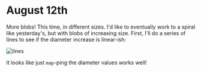 # August 12th
More blobs! This time, in different sizes. I'd like to eventually work to a spiral like yesterday's, but with blobs of increasing size. First, I'll do a series of lines to see if the diameter increase is linear-ish:


![lines](./assets/lines.png)

It looks like just `map`-ping the diameter values works well! 
